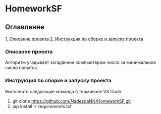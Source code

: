 # HomeworkSF

## Оглавление  
[1. Описание проекта](./README.md#Описание-проекта)
[2. Инструкция по сборке и запуску проекта](./README.md#Инструкция-по-сборке-и-запуску-проекта)

### Описание проекта    
Алгоритм угадывает загаданное компьютером число за минимальное число попыток.

### Инструкция по сборке и запуску проекта
Выполнить следующие команда в терминале VS Code
1. git clone https://github.com/NadezdaNN/HomeworkSF.git
2. pip install -r requirements.txt
